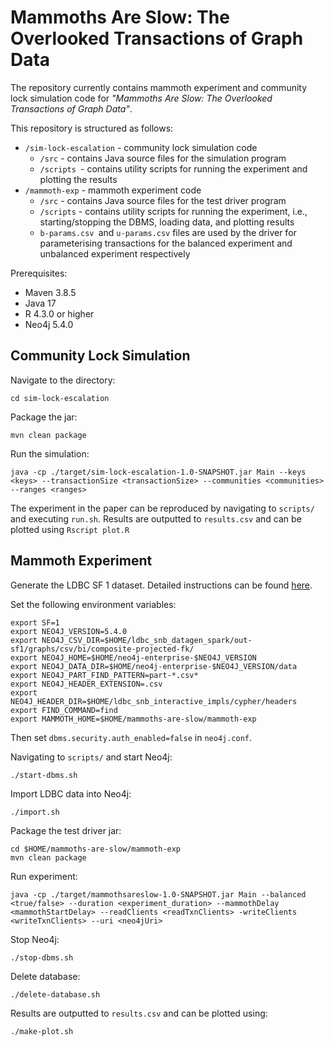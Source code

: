 # Mammoths Are Slow: The Overlooked Transactions of Graph Data

The repository currently contains mammoth experiment and community lock simulation code for _"Mammoths Are Slow: The Overlooked Transactions of Graph Data"_.

This repository is structured as follows:

* `/sim-lock-escalation` - community lock simulation code
    * `/src` - contains Java source files for the simulation program
    * `/scripts `- contains utility scripts for running the experiment and plotting the results
* `/mammoth-exp` - mammoth experiment code 
    * `/src` - contains Java source files for the test driver program
    * `/scripts` - contains utility scripts for running the experiment, i.e., starting/stopping the DBMS, loading data, and plotting results 
    * `b-params.csv `and `u-params.csv` files are used by the driver for parameterising transactions for the balanced experiment and unbalanced experiment respectively 

Prerequisites:
* Maven 3.8.5
* Java 17
* R 4.3.0 or higher 
* Neo4j 5.4.0

## Community Lock Simulation 

Navigate to the directory:
```
cd sim-lock-escalation 
```

Package the jar:
```
mvn clean package
```
 
Run the simulation:
```
java -cp ./target/sim-lock-escalation-1.0-SNAPSHOT.jar Main --keys <keys> --transactionSize <transactionSize> --communities <communities> --ranges <ranges>
```

The experiment in the paper can be reproduced by navigating to `scripts/` and executing `run.sh`. 
Results are outputted to `results.csv` and can be plotted using `Rscript plot.R`


## Mammoth Experiment

Generate the LDBC SF 1 dataset. Detailed instructions can be found [here](https://github.com/ldbc/ldbc_snb_datagen_spark/).

Set the following environment variables:
```
export SF=1
export NEO4J_VERSION=5.4.0
export NEO4J_CSV_DIR=$HOME/ldbc_snb_datagen_spark/out-sf1/graphs/csv/bi/composite-projected-fk/
export NEO4J_HOME=$HOME/neo4j-enterprise-$NEO4J_VERSION
export NEO4J_DATA_DIR=$HOME/neo4j-enterprise-$NEO4J_VERSION/data
export NEO4J_PART_FIND_PATTERN=part-*.csv*
export NEO4J_HEADER_EXTENSION=.csv
export NEO4J_HEADER_DIR=$HOME/ldbc_snb_interactive_impls/cypher/headers
export FIND_COMMAND=find
export MAMMOTH_HOME=$HOME/mammoths-are-slow/mammoth-exp
```

Then set `dbms.security.auth_enabled=false` in `neo4j.conf`.

Navigating to `scripts/` and start Neo4j:
```
./start-dbms.sh
```

Import LDBC data into Neo4j:
```
./import.sh
```

Package the test driver jar:
```
cd $HOME/mammoths-are-slow/mammoth-exp
mvn clean package 
```

Run experiment: 
```
java -cp ./target/mammothsareslow-1.0-SNAPSHOT.jar Main --balanced <true/false> --duration <experiment_duration> --mammothDelay <mammothStartDelay> --readClients <readTxnClients> -writeClients <writeTxnClients> --uri <neo4jUri>
```

Stop Neo4j:
```
./stop-dbms.sh
```

Delete database:
```
./delete-database.sh
```

Results are outputted to `results.csv` and can be plotted using:
```
./make-plot.sh
```



